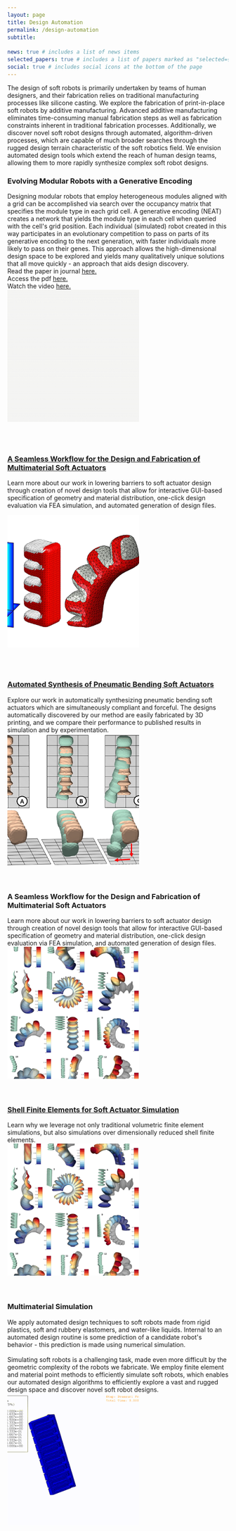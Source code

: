 ```yaml
---
layout: page
title: Design Automation
permalink: /design-automation
subtitle: 

news: true # includes a list of news items
selected_papers: true # includes a list of papers marked as "selected={true}"
social: true # includes social icons at the bottom of the page
---
```


The design of soft robots is primarily undertaken by teams of human designers, and their fabrication relies on traditional manufacturing processes like silicone casting. We explore the fabrication of print-in-place soft robots by additive manufacturing. Advanced additive manufacturing eliminates time-consuming manual fabrication steps as well as fabrication constraints inherent in traditional fabrication processes.
Additionally, we discover novel soft robot designs through automated, algorithm-driven processes, which are capable of much broader searches through the rugged design terrain characteristic of the soft robotics field. We envision automated design tools which extend the reach of human design teams, allowing them to more rapidly synthesize complex soft robot designs.

<div class="row">
    <div class="col-md-8">
        <h3> Evolving Modular Robots with a Generative Encoding </h3>
Designing modular robots that employ heterogeneous modules aligned with a grid can be accomplished via search over the occupancy matrix that specifies the module type in each grid cell. A generative encoding (NEAT) creates a network that yields the module type in each cell when queried with the cell's grid position. Each individual (simulated) robot created in this way participates in an evolutionary competition to pass on parts of its generative encoding to the next generation, with faster individuals more likely to pass on their genes. This approach allows the high-dimensional design space to be explored and yields many qualitatively unique solutions that all move quickly - an approach that aids design discovery.
        <br>
        Read the paper in journal <a href = "https://dl.acm.org/doi/abs/10.1145/2661735.2661737?casa_token=cqdW2UCil-IAAAAA:E0xyvPfPnPMNlzLgw4cgPY8x_AP6InnaFRBBwuCWClNj92YRvplx9vbZsINVxOEUYJ6EbDrh75dk1g">here.</a>
        <br>
        Access the pdf 
        <a href = "/assets/pdf/2014_Cheney-Unshackling_evolution-_evolving_soft_robots_ACMSIGEVOlution.pdf">here.</a>
        <br>
        Watch the video <a href = "https://nam10.safelinks.protection.outlook.com/?url=https%3A%2F%2Fwww.youtube.com%2Fwatch%3Fv%3Dz9ptOeByLA4&data=05%7C02%7CMonica.Gullapalli%40colorado.edu%7Ca973b22b311b45c4956608dcbb21cf6d%7C3ded8b1b070d462982e4c0b019f46057%7C1%7C0%7C638591001081180684%7CUnknown%7CTWFpbGZsb3d8eyJWIjoiMC4wLjAwMDAiLCJQIjoiV2luMzIiLCJBTiI6Ik1haWwiLCJXVCI6Mn0%3D%7C0%7C%7C%7C&sdata=QBkxsfhH4SG7s93bssxlxM8rvbwvzSn%2Bj3ZEP5%2Brpgs%3D&reserved=0">here. </a>
        <br>
    </div>
    <div class="col-md-4">
        <img src="/assets/img/design-automation/da1.gif" alt="Image Description" style="width: 300px; height: 300px; object-fit: cover;">
    </div>
</div>

<br/><br/>


<div class="row">
    <div class="col-md-8">
<a href = "/seamless-workflow"><h3> A Seamless Workflow for the Design and Fabrication of Multimaterial Soft Actuators</h3></a>

Learn more about our work in lowering barriers to soft actuator design through creation of novel design tools that allow for interactive GUI-based specification of geometry and material distribution, one-click design evaluation via FEA simulation, and automated generation of design files.
    </div>
    <div class="col-md-4">
        <img src="/assets/img/soft-actuator-synthesis/sas1.png" alt="Image Description" style="width: 300px; height: 300px; object-fit: cover;">
    </div>
</div>
<br/><br/>


<div class="row">
    <div class="col-md-8">
<a href = "/automated-synthesis"><h3>Automated Synthesis of Pneumatic Bending Soft Actuators</h3></a>
        Explore our work in automatically synthesizing pneumatic bending soft actuators which are simultaneously compliant and forceful. The designs automatically discovered by our method are easily fabricated by 3D printing, and we compare their performance to published results in simulation and by experimentation.
    </div>
    <div class="col-md-4">
        <img src="/assets/img/soft-actuator-synthesis/sas2.png" alt="Image Description" style="width: 300px; height: 300px; object-fit: cover;">
    </div>
</div>
<br/><br/>


<div class="row">
    <div class="col-md-8">
<h3> A Seamless Workflow for the Design and Fabrication of Multimaterial Soft Actuators</h3>
Learn more about our work in lowering barriers to soft actuator design through creation of novel design tools that allow for interactive GUI-based specification of geometry and material distribution, one-click design evaluation via FEA simulation, and automated generation of design files.
    </div>
    <div class="col-md-4">
        <img src="/assets/img/numerical-simulation/ns1.png" alt="Image Description" style="width: 300px; height: 300px; object-fit: cover;">
    </div>
</div>
<br/><br/>



<div class="row">
    <div class="col-md-8">
<a href = "/shell-finite"><h3>Shell Finite Elements for Soft Actuator Simulation</h3></a>
Learn why we leverage not only traditional volumetric finite element simulations, but also simulations over dimensionally reduced shell finite elements.
    </div>
    <div class="col-md-4">
        <img src="/assets/img/numerical-simulation/ns2.png" alt="Image Description" style="width: 300px; height: 300px; object-fit: cover;">
    </div>
</div>
<br/><br/>


<div class="row">
    <div class="col-md-8">
<h3> Multimaterial Simulation </h3>
We apply automated design techniques to soft robots made from rigid plastics, soft and rubbery elastomers, and water-like liquids. Internal to an automated design routine is some prediction of a candidate robot's behavior - this prediction is made using numerical simulation.
        <br/><br/>
        Simulating soft robots is a challenging task, made even more difficult by the geometric complexity of the robots we fabricate. We employ finite element and material point methods to efficiently simulate soft robots, which enables our automated design algorithms to efficiently explore a vast and rugged design space and discover novel soft robot designs.
    </div>
    <div class="col-md-4">
        <img src="/assets/img/numerical-simulation/ns3.gif" alt="Image Description" style="width: 300px; height: 300px; object-fit: cover;">
    </div>
</div>
<br/><br/>

